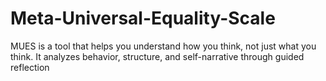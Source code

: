 # Meta-Universal-Equality-Scale
MUES is a tool that helps you understand how you think, not just what you think. It analyzes behavior, structure, and self-narrative through guided reflection
